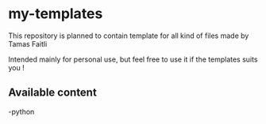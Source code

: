 # my-templates

This repository is planned to contain template for all kind of files made by Tamas Faitli

Intended mainly for personal use, but feel free to use it if the templates suits you !

## Available content
-python
